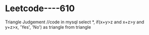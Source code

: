 # Leetcode----610
Triangle Judgement 
//code in mysql
select *, 
    if(x+y>z and x+z>y and y+z>x, 'Yes', 'No') as triangle
from triangle
